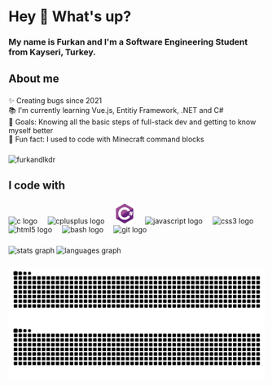 <h1 align="left">Hey 👋 What's up?</h1>

###

<h3 align="left">My name is Furkan and I'm a Software Engineering Student from Kayseri, Turkey.</h3>

###

<h2 align="left">About me</h2>

###

<p align="left">✨ Creating bugs since 2021<br>📚 I'm currently learning Vue.js, Entitiy Framework, .NET and C#<br>🎯 Goals: Knowing all the basic steps of full-stack dev and getting to know myself better<br>🎲 Fun fact: I used to code with Minecraft command blocks</p>

###

<p align="left"> <img src="https://komarev.com/ghpvc/?username=furkandlkdr&label=Profile%20views&color=0e75b6&style=flat" alt="furkandlkdr" /> </p>


###


<h2 align="left">I code with</h2>

###

<div align="left">
  <img src="https://cdn.jsdelivr.net/gh/devicons/devicon/icons/c/c-original.svg" height="40" alt="c logo"  />
  <img width="12" />
  <img src="https://cdn.jsdelivr.net/gh/devicons/devicon/icons/cplusplus/cplusplus-original.svg" height="40" alt="cplusplus logo"  />
  <img width="12" />
  <img src="https://raw.githubusercontent.com/devicons/devicon/master/icons/csharp/csharp-original.svg" height="40" alt="cs logo"  />
  <img width="12" />
  <img src="https://cdn.jsdelivr.net/gh/devicons/devicon/icons/javascript/javascript-original.svg" height="40" alt="javascript logo"  />
  <img width="12" />
  <img src="https://cdn.jsdelivr.net/gh/devicons/devicon/icons/css3/css3-original.svg" height="40" alt="css3 logo"  />
  <img width="12" />
  <img src="https://cdn.jsdelivr.net/gh/devicons/devicon/icons/html5/html5-original.svg" height="40" alt="html5 logo"  />
  <img width="12" />
  <img src="https://cdn.jsdelivr.net/gh/devicons/devicon/icons/bash/bash-original.svg" height="40" alt="bash logo"  />
  <img width="12" />
  <img src="https://www.vectorlogo.zone/logos/git-scm/git-scm-icon.svg" height="40" alt="git logo"  />
  <img width="12" />
  
</div>

###

<div align="left">
  <img align="center" src="https://github-readme-stats.vercel.app/api?username=furkandlkdr&hide_title=false&hide_rank=false&show_icons=true&include_all_commits=true&count_private=true&disable_animations=false&theme=dracula&locale=en&hide_border=false&order=1" height="150" alt="stats graph"  />
  <img align="center" src="https://github-readme-stats.vercel.app/api/top-langs?username=furkandlkdr&locale=en&hide_title=false&layout=compact&card_width=320&langs_count=5&theme=dracula&hide_border=false&order=2" height="150" alt="languages graph"  />
</div>

###
![Snake Animation](https://raw.githubusercontent.com/furkandlkdr/furkandlkdr/output/github-contribution-grid-snake-dark.svg#gh-dark-mode-only)
![Snake Animation](https://raw.githubusercontent.com/furkandlkdr/furkandlkdr/output/github-contribution-grid-snake.svg#gh-light-mode-only)

###
